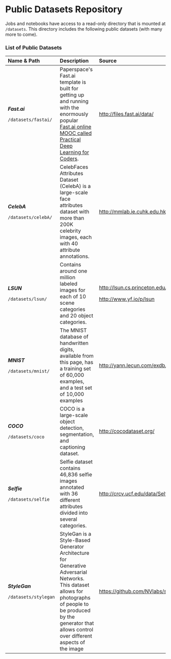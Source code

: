 # Public Datasets Repository

Jobs and notebooks have access to a read-only directory that is mounted at `/datasets`. This directory includes the following public datasets \(with many more to come\).  

### List of Public Datasets

<table>
  <thead>
    <tr>
      <th style="text-align:left">Name &amp; Path</th>
      <th style="text-align:left">Description</th>
      <th style="text-align:left">Source</th>
    </tr>
  </thead>
  <tbody>
    <tr>
      <td style="text-align:left">
        <p><em><b>Fast.ai</b></em>
        </p>
        <p><code>/datasets/fastai/</code>
        </p>
      </td>
      <td style="text-align:left">Paperspace&apos;s Fast.ai template is built for getting up and running
        with the enormously popular <a href="http://www.fast.ai/">Fast.ai online MOOC called Practical Deep Learning for Coders</a>.</td>
      <td
      style="text-align:left"><a href="http://files.fast.ai/data/">http://files.fast.ai/data/</a>
        </td>
    </tr>
    <tr>
      <td style="text-align:left">
        <p><em><b>CelebA</b></em>
        </p>
        <p><code>/datasets/celebA/</code>
        </p>
      </td>
      <td style="text-align:left">CelebFaces Attributes Dataset (CelebA) is a large-scale face attributes
        dataset with more than 200K celebrity images, each with 40 attribute annotations.</td>
      <td
      style="text-align:left"><a href="http://mmlab.ie.cuhk.edu.hk/projects/CelebA.html">http://mmlab.ie.cuhk.edu.hk/projects/CelebA.html</a>
        </td>
    </tr>
    <tr>
      <td style="text-align:left">
        <p><em><b>LSUN</b></em>
        </p>
        <p><code>/datasets/lsun/</code>
        </p>
      </td>
      <td style="text-align:left">Contains around one million labeled images for each of 10 scene categories
        and 20 object categories.</td>
      <td style="text-align:left">
        <p><a href="http://lsun.cs.princeton.edu/2017/">http://lsun.cs.princeton.edu/2017/</a>
        </p>
        <p><a href="http://www.yf.io/p/lsun">http://www.yf.io/p/lsun</a>
        </p>
      </td>
    </tr>
    <tr>
      <td style="text-align:left">
        <p><em><b>MNIST</b></em>
        </p>
        <p><code>/datasets/mnist/</code>
        </p>
      </td>
      <td style="text-align:left">The MNIST database of handwritten digits, available from this page, has
        a training set of 60,000 examples, and a test set of 10,000 examples</td>
      <td
      style="text-align:left"><a href="http://yann.lecun.com/exdb/mnist/">http://yann.lecun.com/exdb/mnist/</a>
        </td>
    </tr>
    <tr>
      <td style="text-align:left">
        <p><em><b>COCO</b></em>
        </p>
        <p><code>/datasets/coco</code>
        </p>
      </td>
      <td style="text-align:left">COCO is a large-scale object detection, segmentation, and captioning dataset.</td>
      <td
      style="text-align:left"><a href="http://cocodataset.org/">http://cocodataset.org/</a>
        </td>
    </tr>
    <tr>
      <td style="text-align:left">
        <p><em><b>Selfie</b></em>
        </p>
        <p><code>/datasets/selfie</code>
        </p>
      </td>
      <td style="text-align:left">Selfie dataset contains 46,836 selfie images annotated with 36 different
        attributes divided into several categories.</td>
      <td style="text-align:left"><a href="http://crcv.ucf.edu/data/Selfie/"> http://crcv.ucf.edu/data/Selfie/</a>
      </td>
    </tr>
    <tr>
      <td style="text-align:left">
        <p><em><b>StyleGan</b></em>
        </p>
        <p><code>/datasets/stylegan</code>
        </p>
      </td>
      <td style="text-align:left">StyleGan is a Style-Based Generator Architecture for Generative Adversarial
        Networks. This dataset allows for photographs of people to be produced
        by the generator that allows control over different aspects of the image</td>
      <td
      style="text-align:left"><a href="https://github.com/NVlabs/stylegan">https://github.com/NVlabs/stylegan</a> 
        </td>
    </tr>
  </tbody>
</table>